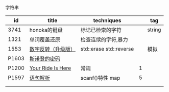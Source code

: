 字符串

| id    | title                                                        | techniques              |      | tag    |
| ----- | ------------------------------------------------------------ | ----------------------- | ---- | ------ |
| 3741  | honoka的键盘                                                 | 标记已检索的字符        |      | string |
| 1321  | 单词覆盖还原                                                 | 检查连续的字符,暴力     |      |        |
| 1553  | [数字反转（升级版）](https://www.luogu.com.cn/problem/P1553) | std::erase std::reverse |      | 模拟   |
| P1603 | [斯诺登的密码](https://www.luogu.com.cn/problem/P1603)       |                         |      |        |
| P1200 | [Your Ride Is Here](https://www.luogu.com.cn/problem/P1200)  | 常规                    | 1    |        |
| P1597 | [语句解析](https://www.luogu.com.cn/problem/P1597)           | scanf()特性 map         | 5    |        |
|       |                                                              |                         |      |        |
|       |                                                              |                         |      |        |

